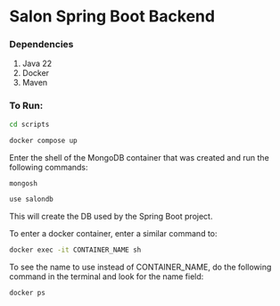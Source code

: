 # Salon Spring Boot Backend

### Dependencies

1. Java 22
2. Docker
3. Maven

### To Run:

```bash
cd scripts

docker compose up
```

Enter the shell of the MongoDB container that was created and run the following commands:

```bash
mongosh

use salondb
```

This will create the DB used by the Spring Boot project.

To enter a docker container, enter a similar command to:

```bash
docker exec -it CONTAINER_NAME sh
```

To see the name to use instead of CONTAINER_NAME, do the following command in the terminal and look for the name field:

```bash
docker ps
```
